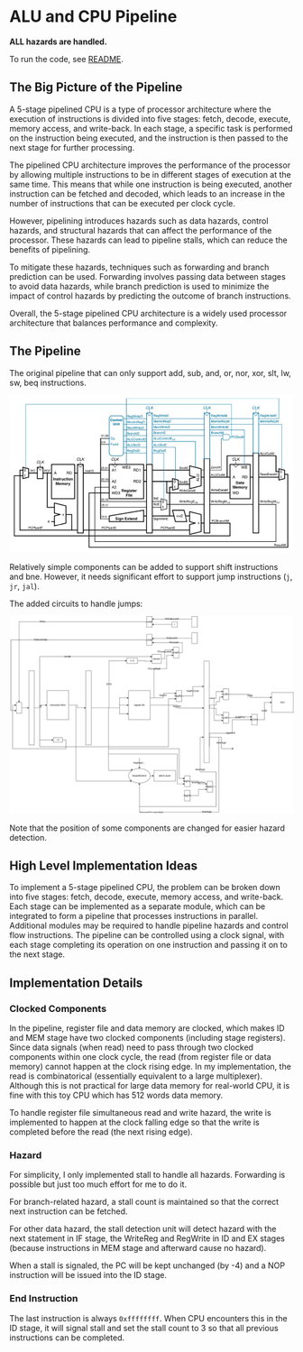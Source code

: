 # ALU and CPU Pipeline

**ALL hazards are handled.**

To run the code, see [README](./src/README.md).

## The Big Picture of the Pipeline

A 5-stage pipelined CPU is a type of processor architecture where the execution of instructions is divided into five stages: fetch, decode, execute, memory access, and write-back. In each stage, a specific task is performed on the instruction being executed, and the instruction is then passed to the next stage for further processing.

The pipelined CPU architecture improves the performance of the processor by allowing multiple instructions to be in different stages of execution at the same time. This means that while one instruction is being executed, another instruction can be fetched and decoded, which leads to an increase in the number of instructions that can be executed per clock cycle.

However, pipelining introduces hazards such as data hazards, control hazards, and structural hazards that can affect the performance of the processor. These hazards can lead to pipeline stalls, which can reduce the benefits of pipelining.

To mitigate these hazards, techniques such as forwarding and branch prediction can be used. Forwarding involves passing data between stages to avoid data hazards, while branch prediction is used to minimize the impact of control hazards by predicting the outcome of branch instructions.

Overall, the 5-stage pipelined CPU architecture is a widely used processor architecture that balances performance and complexity.

## The Pipeline

The original pipeline that can only support add, sub, and, or, nor, xor, slt, lw, sw, beq instructions.

![image](./assets/2023-04-04-20-08-44-image.png)

Relatively simple components can be added to support shift instructions and bne.
However, it needs significant effort to support jump instructions (`j`, `jr`, `jal`).

The added circuits to handle jumps:

![image](./assets/pipeline.drawio.svg)

Note that the position of some components are changed for easier hazard detection.

## High Level Implementation Ideas

To implement a 5-stage pipelined CPU, the problem can be broken down into five stages: fetch, decode, execute, memory access, and write-back. Each stage can be implemented as a separate module, which can be integrated to form a pipeline that processes instructions in parallel. Additional modules may be required to handle pipeline hazards and control flow instructions. The pipeline can be controlled using a clock signal, with each stage completing its operation on one instruction and passing it on to the next stage.

## Implementation Details

### Clocked Components

In the pipeline, register file and data memory are clocked, which makes ID and MEM stage have two clocked components (including stage registers).
Since data signals (when read) need to pass through two clocked components within one clock cycle, the read (from register file or data memory) cannot happen at the clock rising edge.
In my implementation, the read is combinatorical (essentially equivalent to a large multiplexer). Although this is not practical for large data memory for real-world CPU, it is fine with this toy CPU which has 512 words data memory.

To handle register file simultaneous read and write hazard, the write is implemented to happen at the clock falling edge so that the write is completed before the read (the next rising edge).

### Hazard

For simplicity, I only implemented stall to handle all hazards. Forwarding is possible but just too much effort for me to do it.

For branch-related hazard, a stall count is maintained so that the correct next instruction can be fetched.

For other data hazard, the stall detection unit will detect hazard with the next statement in IF stage, the WriteReg and RegWrite in ID and EX stages (because instructions in MEM stage and afterward cause no hazard).

When a stall is signaled, the PC will be kept unchanged (by -4) and a NOP instruction will be issued into the ID stage.

### End Instruction

The last instruction is always `0xffffffff`. When CPU encounters this in the ID stage, it will signal stall and set the stall count to 3 so that all previous instructions can be completed.
